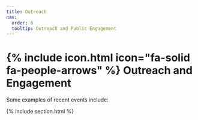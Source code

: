 ```yaml
---
title: Outreach
nav:
  order: 6
  tooltip: Outreach and Public Engagement
---
```


# {% include icon.html icon="fa-solid fa-people-arrows" %} Outreach and Engagement

Some examples of recent events include: 

{% include section.html %}
